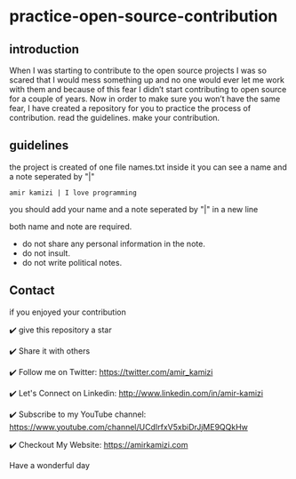 # practice-open-source-contribution

## introduction
When I was starting to contribute to the open source projects I was so scared that I would mess something up and no one would ever let me work with them and because of this fear I didn’t start contributing to open source for a couple of years.
Now in order to make sure you won’t have the same fear, I have created a repository for you to practice the process of contribution.
read the guidelines. make your contribution.


## guidelines
the project is created of one file names.txt
inside it you can see a name and a note seperated by "|"

`amir kamizi | I love programming`

you should add your name and a note seperated by "|" in a new line

both name and note are required.

- do not share any personal information in the note.
- do not insult.
- do not write political notes.


## Contact

if you enjoyed your contribution

✔️ give this repository a star

✔️ Share it with others

✔️ Follow me on Twitter: https://twitter.com/amir_kamizi

✔️ Let's Connect on Linkedin: http://www.linkedin.com/in/amir-kamizi

✔️ Subscribe to my YouTube channel: https://www.youtube.com/channel/UCdIrfxV5xbiDrJjME9QQkHw

✔️ Checkout My Website: https://amirkamizi.com

Have a wonderful day
